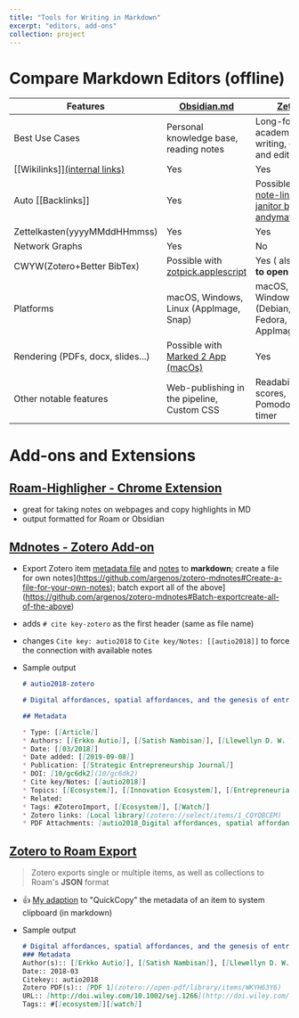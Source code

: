 ```yaml
---
title: "Tools for Writing in Markdown"
excerpt: "editors, add-ons"
collection: project
---
```




# Compare Markdown Editors (offline)


| Features                                                     | [Obsidian.md](https://obsidian.md/)                          | [Zettlr](https://www.zettlr.com/)                            | [Bear Note](https://bear.app/)                               | [Typora](https://typora.io/)                                 |
| ------------------------------------------------------------ | ------------------------------------------------------------ | ------------------------------------------------------------ | ------------------------------------------------------------ | ------------------------------------------------------------ |
| Best Use Cases                                               | Personal knowledge base, reading notes                       | Long-form academic writing, create and edit tables           | Meeting notes, capture web information, quick notes          | Blog post, create and edit table                             |
| [\[Wikilinks\]\][(internal links)](https://tinyurl.com/c4j5kjy) | Yes                                                          | Yes                                                          | Yes                                                          | No                                                           |
| Auto [[Backlinks]]                                           | Yes                                                          | Possible with [note-link-janitor by andymatuschak](https://github.com/andymatuschak/note-link-janitor) | Possible with [note-link-janitor by andymatuschak](https://github.com/andymatuschak/note-link-janitor) | N/A                                                          |
| Zettelkasten(yyyyMMddHHmmss)                                 | Yes                                                          | Yes                                                          | No                                                           | No                                                           |
| Network Graphs                                               | Yes                                                          | No                                                           | No                                                           | No                                                           |
| CWYW(Zotero+Better BibTex)                                   | Possible with [zotpick.applescript](https://github.com/davepwsmith/zotpick-applescript) | Yes ( also **click to open PDFs**)                           | Possible with [zotpick.applescript](https://github.com/davepwsmith/zotpick-applescript) | Possible with [zotpick.applescript](https://github.com/davepwsmith/zotpick-applescript) |
| Platforms                                                    | macOS, Windows, Linux (AppImage, Snap)                       | macOS, Windows, Linux (Debian, Fedora, AppImage)             | macOS, iOS, iPadOS (**Desktop & Mobile**)                    | macOS, Windows, Linux                                        |
| Rendering (PDFs, docx, slides...)                            | Possible with [Marked 2 App (macOs)](https://marked2app.com/) | Yes                                                          | Yes                                                          | Yes                                                          |
| Other notable features                                       | Web-publishing in the pipeline, Custom CSS                   | Readability scores, Pomodoro timer                           | Fast syncing via iCloud                                      | Integration with GitHub Desktop                              |



# Add-ons and Extensions

## [Roam-Highligher - Chrome Extension](https://github.com/GitMurf/roam-highlighter#how-to-use-the-highlighter)

* great for taking notes on webpages and copy highlights in MD
* output formatted for Roam or Obsidian

## [Mdnotes - Zotero Add-on](https://github.com/argenos/zotero-mdnotes)  

* Export Zotero item [metadata file](https://github.com/argenos/zotero-mdnotes#Export-items-metadata-to-a-markdown-file) and [notes](https://github.com/argenos/zotero-mdnotes#Export-Zotero-notes-to-markdown) to **markdown**; create a file for own notes](https://github.com/argenos/zotero-mdnotes#Create-a-file-for-your-own-notes); batch export all of the above](https://github.com/argenos/zotero-mdnotes#Batch-exportcreate-all-of-the-above)

*  adds `# cite key-zotero` as the first header (same as file name) 

* changes `Cite key: autio2018` to `Cite key/Notes: [[autio2018]]` to force the connection with available notes

* Sample output  

  ```markdown
  # autio2018-zotero
  
  # Digital affordances, spatial affordances, and the genesis of entrepreneurial ecosystems
  
  ## Metadata
  
  * Type: [[Article]]
  * Authors: [[Erkko Autio]], [[Satish Nambisan]], [[Llewellyn D. W. Thomas]], [[Mike Wright]]
  * Date: [[03/2018]]
  * Date added: [[2019-09-08]]
  * Publication: [[Strategic Entrepreneurship Journal]]
  * DOI: [10/gc6dk2](10/gc6dk2)
  * Cite key/Notes: [[autio2018]]
  * Topics: [[Ecosystem]], [[Innovation Ecosystem]], [[Entrepreneurial Ecosystem]]
  * Related: 
  * Tags: #ZoteroImport, [[Ecosystem]], [[Watch]]
  * Zotero links: [Local library](zotero://select/items/1_CQYQBCEM)
  * PDF Attachments: [autio2018_Digital affordances, spatial affordances, and the genesis of entrepreneurial ecosystems.pdf](zotero://open-pdf/library/items/WKYH63Y6)
  ```

  

## [Zotero to Roam Export](https://github.com/melat0nin/zotero-roam-export) 

>  Zotero exports single or multiple items, as well as collections to Roam's **JSON** format

* :+1: [My adaption](Zotero/Roam-QuickCopy2MD.js) to "QuickCopy" the metadata of an item to system clipboard (in markdown)

* Sample output

  ```markdown
  # Digital affordances, spatial affordances, and the genesis of entrepreneurial ecosystems
  ### Metadata
  Author(s):: [[Erkko Autio]], [[Satish Nambisan]], [[Llewellyn D. W. Thomas]], [[Mike Wright]]
  Date:: 2018-03
  Citekey:: autio2018
  Zotero PDF(s):: [PDF 1](zotero://open-pdf/library/items/WKYH63Y6)
  URL:: [http://doi.wiley.com/10.1002/sej.1266](http://doi.wiley.com/10.1002/sej.1266)
  Tags:: #[[ecosystem]][[watch]]
  ```

  